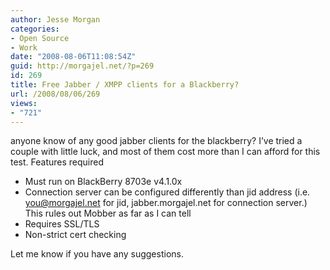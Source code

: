 ```yaml
---
author: Jesse Morgan
categories:
- Open Source
- Work
date: "2008-08-06T11:08:54Z"
guid: http://morgajel.net/?p=269
id: 269
title: Free Jabber / XMPP clients for a Blackberry?
url: /2008/08/06/269
views:
- "721"
---
```


anyone know of any good jabber clients for the blackberry? I’ve tried a couple with little luck, and most of them cost more than I can afford for this test. Features required

- Must run on BlackBerry 8703e v4.1.0x
- Connection server can be configured differently than jid address (i.e. you@morgajel.net for jid, jabber.morgajel.net for connection server.) This rules out Mobber as far as I can tell
- Requires SSL/TLS
- Non-strict cert checking

Let me know if you have any suggestions.